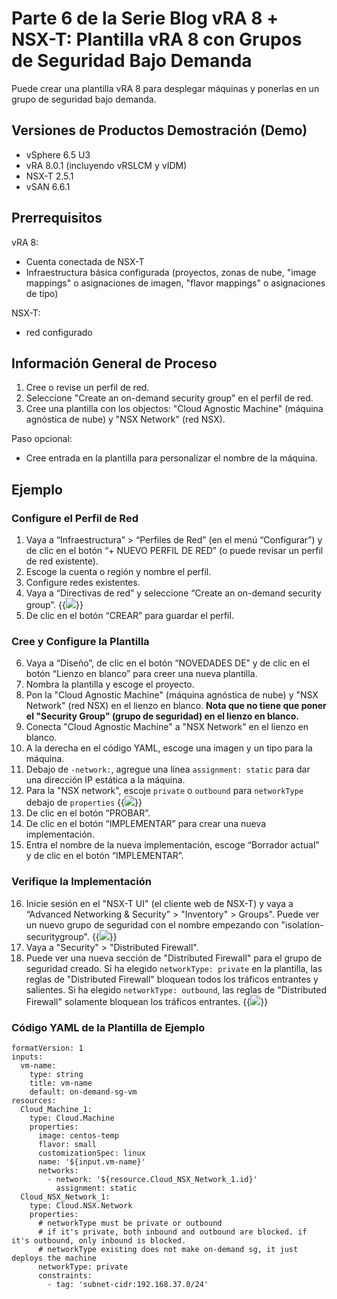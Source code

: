 # Parte 6 de la Serie Blog vRA 8 + NSX-T: Plantilla vRA 8 con Grupos de Seguridad Bajo Demanda


Puede crear una plantilla vRA 8 para desplegar máquinas y ponerlas en un grupo de seguridad bajo demanda. 

## Versiones de Productos Demostración (Demo)
* vSphere 6.5 U3
* vRA 8.0.1 (incluyendo vRSLCM y vIDM)
* NSX-T 2.5.1
* vSAN 6.6.1

## Prerrequisitos
vRA 8:
* Cuenta conectada de NSX-T
* Infraestructura básica configurada (proyectos, zonas de nube, "image mappings" o asignaciones de imagen, "flavor mappings" o asignaciones de tipo)

NSX-T:
* red configurado 


## Información General de Proceso 
1. Cree o revise un perfil de red.
2. Seleccione "Create an on-demand security group" en el perfil de red.
3. Cree una plantilla con los objectos: "Cloud Agnostic Machine" (máquina agnóstica de nube) y "NSX Network" (red NSX).

Paso opcional:
* Cree entrada en la plantilla para personalizar el nombre de la máquina.


## Ejemplo

### Configure el Perfil de Red
1. Vaya a “Infraestructura” > “Perfiles de Red” (en el menú “Configurar”) y de clic en el botón “+ NUEVO PERFIL DE RED” (o puede revisar un perfil de red existente).
2. Escoge la cuenta o región y nombre el perfil. 
3. Configure redes existentes. 
4. Vaya a “Directivas de red” y seleccione “Create an on-demand security group”. 
{{<image src="step4.png" linked="true">}}
5.  De clic en el botón “CREAR” para guardar el perfil.

### Cree y Configure la Plantilla
6. Vaya a “Diseño”, de clic en el botón “NOVEDADES DE” y de clic en el botón “Lienzo en blanco” para creer una nueva plantilla.
7. Nombra la plantilla y escoge el proyecto.
8. Pon la "Cloud Agnostic Machine" (máquina agnóstica de nube) y "NSX Network" (red NSX) en el lienzo en blanco. <b>Nota que no tiene que poner el "Security Group" (grupo de seguridad) en el lienzo en blanco.</b>
9. Conecta "Cloud Agnostic Machine" a "NSX Network" en el lienzo en blanco.
10. A la derecha en el código YAML, escoge una imagen y un tipo para la máquina. 
11. Debajo de `-network:`, agregue una línea `assignment: static` para dar una dirección IP estática a la máquina.
12. Para la "NSX network", escoje `private` o `outbound` para `networkType` debajo de `properties`
{{<image src="step14.png" linked="true">}}
13. De clic en el botón “PROBAR”.
14. De clic en el botón “IMPLEMENTAR” para crear una nueva implementación.
15. Entra el nombre de la nueva implementación, escoge “Borrador actual” y de clic en el botón “IMPLEMENTAR”.

### Verifique la Implementación 
16.  Inicie sesión en el "NSX-T UI" (el cliente web de NSX-T) y vaya a “Advanced Networking & Security” > "Inventory" > Groups". Puede ver un nuevo grupo de seguridad con el nombre empezando con "isolation-securitygroup".
{{<image src="step17.png" linked="true">}}
17. Vaya a "Security" > "Distributed Firewall".
18. Puede ver una nueva sección de "Distributed Firewall" para el grupo de seguridad creado. Si ha elegido `networkType: private` en la plantilla, las reglas de "Distributed Firewall" bloquean todos los tráficos entrantes y salientes. Si ha elegido `networkType: outbound`, las reglas de "Distributed Firewall" solamente bloquean los tráficos entrantes.
{{<image src="step19.png" linked="true">}}

### Código YAML de la Plantilla de Ejemplo
```
formatVersion: 1
inputs:
  vm-name:
    type: string
    title: vm-name
    default: on-demand-sg-vm
resources:
  Cloud_Machine_1:
    type: Cloud.Machine
    properties:
      image: centos-temp
      flavor: small
      customizationSpec: linux
      name: '${input.vm-name}'
      networks:
        - network: '${resource.Cloud_NSX_Network_1.id}'
          assignment: static
  Cloud_NSX_Network_1:
    type: Cloud.NSX.Network
    properties:
      # networkType must be private or outbound
      # if it's private, both inbound and outbound are blocked. if it's outbound, only inbound is blocked.
      # networkType existing does not make on-demand sg, it just deploys the machine
      networkType: private
      constraints:
        - tag: 'subnet-cidr:192.168.37.0/24'
```
